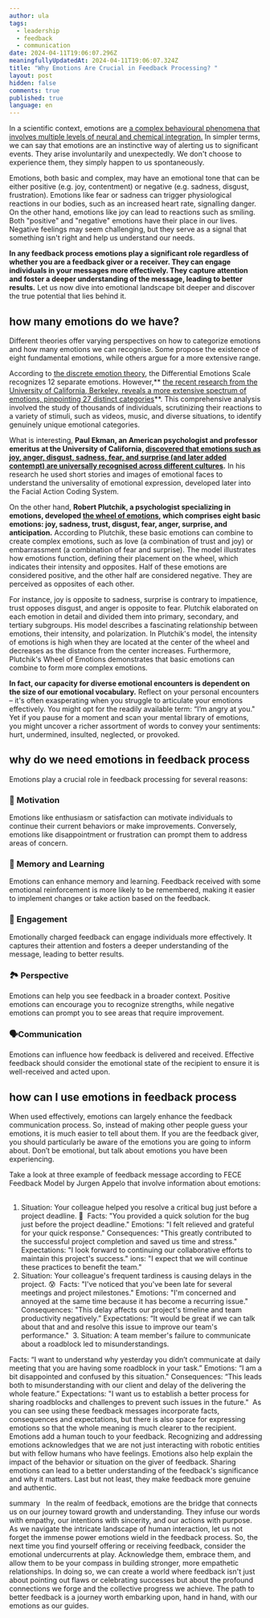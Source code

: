 ```yaml
---
author: ula
tags:
  - leadership
  - feedback
  - communication
date: 2024-04-11T19:06:07.296Z
meaningfullyUpdatedAt: 2024-04-11T19:06:07.324Z
title: "Why Emotions Are Crucial in Feedback Processing? "
layout: post
hidden: false
comments: true
published: true
language: en
---
```

In a scientific context, emotions are [a complex behavioural phenomena that involves multiple levels of neural and chemical integration.](https://psycnet.apa.org/record/1951-07758-022) In simpler terms, we can say that emotions are an instinctive way of alerting us to significant events. They arise involuntarily and unexpectedly. We don't choose to experience them, they simply happen to us spontaneously.

Emotions, both basic and complex, may have an emotional tone that can be either positive (e.g. joy, contentment) or negative (e.g. sadness, disgust, frustration). Emotions like fear or sadness can trigger physiological reactions in our bodies, such as an increased heart rate, signalling danger. On the other hand, emotions like joy can lead to reactions such as smiling. Both "positive" and "negative" emotions have their place in our lives. Negative feelings may seem challenging, but they serve as a signal that something isn't right and help us understand our needs.

**In any feedback process emotions play a significant role regardless of whether you are a feedback giver or a receiver. They can engage individuals in your messages more effectively. They capture attention and foster a deeper understanding of the message, leading to better results.** Let us now dive into emotional landscape bit deeper and discover the true potential that lies behind it. 

## how many emotions do we have? 

Different theories offer varying perspectives on how to categorize emotions and how many emotions we can recognise. Some propose the existence of eight fundamental emotions, while others argue for a more extensive range. 

According to [the discrete emotion theory](https://psychology.fandom.com/wiki/Discrete_emotion_theory), the Differential Emotions Scale recognizes 12 separate emotions. However,** [the recent research from the University of California, Berkeley, reveals a more extensive spectrum of emotions, pinpointing 27 distinct categories](https://greatergood.berkeley.edu/article/item/how_many_different_human_emotions_are_there)**. This comprehensive analysis involved the study of thousands of individuals, scrutinizing their reactions to a variety of stimuli, such as videos, music, and diverse situations, to identify genuinely unique emotional categories.

What is interesting, **Paul Ekman, an American psychologist and professor emeritus at the University of California, [discovered that emotions such as joy, anger, disgust, sadness, fear, and surprise (and later added contempt) are universally recognised across different cultures](https://www.paulekman.com/universal-emotions/).** In his research he used short stories and images of emotional faces to understand the universality of emotional expression, developed later into the Facial Action Coding System. 

On the other hand, **Robert Plutchik, a psychologist specializing in emotions, developed [the wheel of emotions](https://www.6seconds.org/2022/03/13/plutchik-wheel-emotions/?gad_source=1), which comprises eight basic emotions: joy, sadness, trust, disgust, fear, anger, surprise, and anticipation.** According to Plutchik, these basic emotions can combine to create complex emotions, such as love (a combination of trust and joy) or embarrassment (a combination of fear and surprise). The model illustrates how emotions function, defining their placement on the wheel, which indicates their intensity and opposites. Half of these emotions are considered positive, and the other half are considered negative. They are perceived as opposites of each other.     

For instance, joy is opposite to sadness, surprise is contrary to impatience, trust opposes disgust, and anger is opposite to fear. Plutchik elaborated on each emotion in detail and divided them into primary, secondary, and tertiary subgroups. His model describes a fascinating relationship between emotions, their intensity, and polarization. In Plutchik's model, the intensity of emotions is high when they are located at the center of the wheel and decreases as the distance from the center increases. Furthermore, Plutchik's Wheel of Emotions demonstrates that basic emotions can combine to form more complex emotions.

**In fact, our capacity for diverse emotional encounters is dependent on the size of our emotional vocabulary.** Reflect on your personal encounters – it's often exasperating when you struggle to articulate your emotions effectively. You might opt for the readily available term: “I’m angry at you." Yet if you pause for a moment and scan your mental library of emotions, you might uncover a richer assortment of words to convey your sentiments: hurt, undermined, insulted, neglected, or provoked.

## why do we need emotions in feedback process

Emotions play a crucial role in feedback processing for several reasons:  

### 🚀 Motivation

Emotions like enthusiasm or satisfaction can motivate individuals to continue their current behaviors or make improvements. Conversely, emotions like disappointment or frustration can prompt them to address areas of concern.  

### 🧠 Memory and Learning

Emotions can enhance memory and learning. Feedback received with some emotional reinforcement is more likely to be remembered, making it easier to implement changes or take action based on the feedback.  

### 🤝 Engagement

Emotionally charged feedback can engage individuals more effectively. It captures their attention and fosters a deeper understanding of the message, leading to better results.  

### 🏞 Perspective

Emotions can help you see feedback in a broader context. Positive emotions can encourage you to recognize strengths, while negative emotions can prompt you to see areas that require improvement.  

### 🗣Communication

Emotions can influence how feedback is delivered and received. Effective feedback should consider the emotional state of the recipient to ensure it is well-received and acted upon.

## how can I use emotions in feedback process

When used effectively, emotions can largely enhance the feedback communication process. So, instead of making other people guess your emotions, it is much easier to tell about them. If you are the feedback giver, you should particularly be aware of the emotions you are going to inform about. Don’t be emotional, but talk about emotions you have been experiencing.

Take a look at three example of feedback message according to FECE Feedback Model by Jurgen Appelo that involve information about emotions:  

1. Situation: Your colleague helped you resolve a critical bug just before a project deadline. 🥳 
   Facts: "You provided a quick solution for the bug just before the project deadline."
   Emotions: "I felt relieved and grateful for your quick response."
   Consequences: "This greatly contributed to the successful project completion and saved us time and stress."
   Expectations: "I look forward to continuing our collaborative efforts to maintain this project's success."
   ions: "I expect that we will continue these practices to benefit the team."
2. Situation: Your colleague's frequent tardiness is causing delays in the project. 😰 
   Facts: "I've noticed that you've been late for several meetings and project milestones."
   Emotions: "I'm concerned and annoyed at the same time because it has become a recurring issue."
   Consequences: "This delay affects our project's timeline and team productivity negatively.”
   Expectations: “It would be great if we can talk about that and and resolve this issue to improve our team's performance."  3. Situation: A team member's failure to communicate about a roadblock led to misunderstandings.

Facts: “I want to understand why yesterday you didn’t communicate at daily meeting that you are having some roadblock in your task.” 
Emotions: “I  am a bit disappointed and confused by this situation."
Consequences: “This leads both to misunderstanding with our client and delay of the delivering the whole feature.” 
Expectations: "I want us to establish a better process for sharing roadblocks and challenges to prevent such issues in the future."
 As you can see using these feedback messages incorporate facts, consequences and expectations, but there is also space for expressing emotions so that the whole meaning is much clearer to the recipient. Emotions add a human touch to your feedback. Recognizing and addressing emotions acknowledges that we are not just interacting with robotic entities but with fellow humans who have feelings. Emotions also help explain the impact of the behavior or situation on the giver of feedback. Sharing emotions can lead to a better understanding of the feedback's significance and why it matters. Last but not least,  they make feedback more genuine and authentic.

summary  
In the realm of feedback, emotions are the bridge that connects us on our journey toward growth and understanding. They infuse our words with empathy, our intentions with sincerity, and our actions with purpose. As we navigate the intricate landscape of human interaction, let us not forget the immense power emotions wield in the feedback process. So, the next time you find yourself offering or receiving feedback, consider the emotional undercurrents at play. Acknowledge them, embrace them, and allow them to be your compass in building stronger, more empathetic relationships. In doing so, we can create a world where feedback isn't just about pointing out flaws or celebrating successes but about the profound connections we forge and the collective progress we achieve. The path to better feedback is a journey worth embarking upon, hand in hand, with our emotions as our guides.